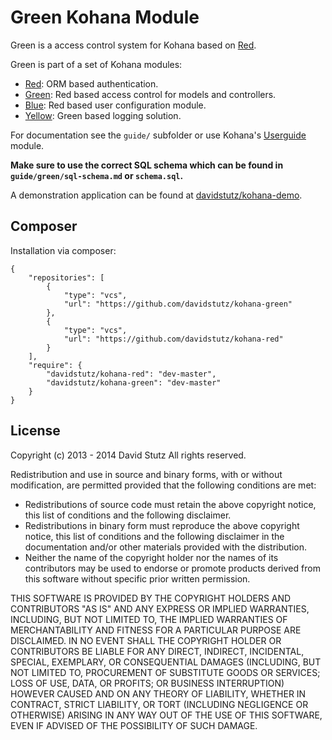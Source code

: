 # Green Kohana Module

Green is a access control system for Kohana based on [Red](https://github.com/davidstutz/kohana-red).

Green is part of a set of Kohana modules:
* [Red](https://github.com/davidstutz/kohana-red): ORM based authentication.
* [Green](https://github.com/davidstutz/kohana-green): Red based access control for models and controllers.
* [Blue](https://github.com/davidstutz/kohana-blue): Red based user configuration module.
* [Yellow](https://github.com/davidstutz/kohana-yellow): Green based logging solution.

For documentation see the `guide/` subfolder or use Kohana's [Userguide](https://github.com/kohana/userguide) module.

**Make sure to use the correct SQL schema which can be found in `guide/green/sql-schema.md` or `schema.sql`.**

A demonstration application can be found at [davidstutz/kohana-demo](https://github.com/davidstutz/kohana-demo).

## Composer

Installation via composer:

    {
        "repositories": [
            {
                "type": "vcs",
                "url": "https://github.com/davidstutz/kohana-green"
            },
            {
                "type": "vcs",
                "url": "https://github.com/davidstutz/kohana-red"
            }
        ],
        "require": {
            "davidstutz/kohana-red": "dev-master",
            "davidstutz/kohana-green": "dev-master"
        }
    }

## License

Copyright (c) 2013 - 2014 David Stutz
All rights reserved.

Redistribution and use in source and binary forms, with or without modification, are permitted provided that the following conditions are met:

* Redistributions of source code must retain the above copyright notice, this list of conditions and the following disclaimer.
* Redistributions in binary form must reproduce the above copyright notice, this list of conditions and the following disclaimer in the documentation and/or other materials provided with the distribution.
* Neither the name of the copyright holder nor the names of its contributors may be used to endorse or promote products derived from this software without specific prior written permission.

THIS SOFTWARE IS PROVIDED BY THE COPYRIGHT HOLDERS AND CONTRIBUTORS "AS IS" AND ANY EXPRESS OR IMPLIED WARRANTIES, INCLUDING, BUT NOT LIMITED TO, THE IMPLIED WARRANTIES OF MERCHANTABILITY AND FITNESS FOR A PARTICULAR PURPOSE ARE DISCLAIMED. IN NO EVENT SHALL THE COPYRIGHT HOLDER OR CONTRIBUTORS BE LIABLE FOR ANY DIRECT, INDIRECT, INCIDENTAL, SPECIAL, EXEMPLARY, OR CONSEQUENTIAL DAMAGES (INCLUDING, BUT NOT LIMITED TO, PROCUREMENT OF SUBSTITUTE GOODS OR SERVICES; LOSS OF USE, DATA, OR PROFITS; OR BUSINESS INTERRUPTION) HOWEVER CAUSED AND ON ANY THEORY OF LIABILITY, WHETHER IN CONTRACT, STRICT LIABILITY, OR TORT (INCLUDING NEGLIGENCE OR OTHERWISE) ARISING IN ANY WAY OUT OF THE USE OF THIS SOFTWARE, EVEN IF ADVISED OF THE POSSIBILITY OF SUCH DAMAGE.
